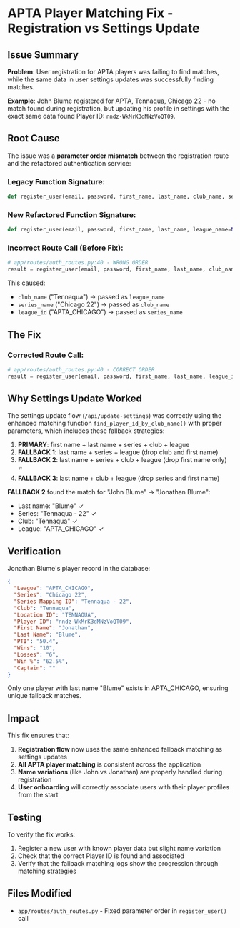 # APTA Player Matching Fix - Registration vs Settings Update

## Issue Summary

**Problem**: User registration for APTA players was failing to find matches, while the same data in user settings updates was successfully finding matches.

**Example**: John Blume registered for APTA, Tennaqua, Chicago 22 - no match found during registration, but updating his profile in settings with the exact same data found Player ID: `nndz-WkMrK3dMNzVoQT09`.

## Root Cause

The issue was a **parameter order mismatch** between the registration route and the refactored authentication service:

### Legacy Function Signature:
```python
def register_user(email, password, first_name, last_name, club_name, series_name, league_id=None)
```

### New Refactored Function Signature:
```python  
def register_user(email, password, first_name, last_name, league_name=None, club_name=None, series_name=None, selected_player_id=None)
```

### Incorrect Route Call (Before Fix):
```python
# app/routes/auth_routes.py:40 - WRONG ORDER
result = register_user(email, password, first_name, last_name, club_name, series_name, league_id)
```

This caused:
- `club_name` ("Tennaqua") → passed as `league_name`
- `series_name` ("Chicago 22") → passed as `club_name` 
- `league_id` ("APTA_CHICAGO") → passed as `series_name`

## The Fix

### Corrected Route Call:
```python
# app/routes/auth_routes.py:40 - CORRECT ORDER
result = register_user(email, password, first_name, last_name, league_id, club_name, series_name)
```

## Why Settings Update Worked

The settings update flow (`/api/update-settings`) was correctly using the enhanced matching function `find_player_id_by_club_name()` with proper parameters, which includes these fallback strategies:

1. **PRIMARY**: first name + last name + series + club + league
2. **FALLBACK 1**: last name + series + league (drop club and first name)
3. **FALLBACK 2**: last name + series + club + league (drop first name only) ⭐
4. **FALLBACK 3**: last name + club + league (drop series and first name)

**FALLBACK 2** found the match for "John Blume" → "Jonathan Blume":
- Last name: "Blume" ✓
- Series: "Tennaqua - 22" ✓  
- Club: "Tennaqua" ✓
- League: "APTA_CHICAGO" ✓

## Verification

Jonathan Blume's player record in the database:
```json
{
  "League": "APTA_CHICAGO",
  "Series": "Chicago 22", 
  "Series Mapping ID": "Tennaqua - 22",
  "Club": "Tennaqua",
  "Location ID": "TENNAQUA",
  "Player ID": "nndz-WkMrK3dMNzVoQT09",
  "First Name": "Jonathan",
  "Last Name": "Blume",
  "PTI": "50.4",
  "Wins": "10",
  "Losses": "6",
  "Win %": "62.5%",
  "Captain": ""
}
```

Only one player with last name "Blume" exists in APTA_CHICAGO, ensuring unique fallback matches.

## Impact

This fix ensures that:
1. **Registration flow** now uses the same enhanced fallback matching as settings updates
2. **All APTA player matching** is consistent across the application  
3. **Name variations** (like John vs Jonathan) are properly handled during registration
4. **User onboarding** will correctly associate users with their player profiles from the start

## Testing

To verify the fix works:
1. Register a new user with known player data but slight name variation
2. Check that the correct Player ID is found and associated
3. Verify that the fallback matching logs show the progression through matching strategies

## Files Modified

- `app/routes/auth_routes.py` - Fixed parameter order in `register_user()` call 